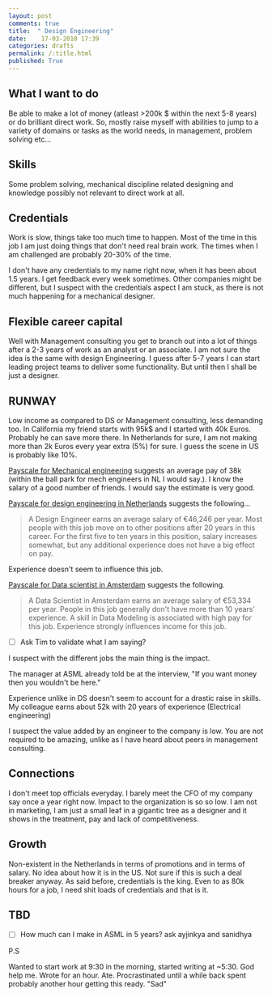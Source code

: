 ```yaml
---
layout: post
comments: true
title:  " Design Engineering"
date:    17-03-2018 17:39
categories: drafts
permalink: /:title.html
published: True
---
```


## What I want to do

Be able to make a lot of money (atleast >200k $ within the next 5-8
years) or do brilliant direct work. So, mostly raise myself with
abilities to jump to a variety of domains or tasks as the world needs,
in management, problem solving etc...

## Skills

Some problem solving, mechanical discipline related designing and
knowledge possibly not relevant to direct work at all.

## Credentials
Work is slow, things take too much time to happen. Most of the time in
this job I am just doing things that don't need real brain work. The
times when I am challenged are probably 20-30% of the time.

I don't have any credentials to my name right now, when it has been
about 1.5 years. I get feedback every week sometimes. Other companies
might be different, but I suspect with the credentials aspect I am
stuck, as there is not much happening for a mechanical designer.

## Flexible career capital

Well with Management consulting you get to branch out into a lot of
things after a 2-3 years of work as an analyst or an associate. I am
not sure the idea is the same with design Engineering. I guess after
5-7 years I can start leading project teams to deliver some
functionality. But until then I shall be just a designer.

## RUNWAY

Low income as compared to DS or Management consulting, less demanding
too. In California my friend starts with 95k$ and I started with 40k
Euros. Probably he can save more there. In Netherlands for sure, I am
not making more than 2k Euros every year extra (5%) for sure. I guess
the scene in US is probably like 10%.

[Payscale for Mechanical engineering](https://www.payscale.com/research/NL/Job=Mechanical_Engineer/Salary) suggests an average pay of
38k (within the ball park for mech engineers in NL I would say.). I
know the salary of a good number of friends. I would say the estimate
is very good.

[Payscale for design engineering in Netherlands](https://www.payscale.com/research/NL/Job=Design_Engineer/Salary) suggests the following...
>A Design Engineer earns an average salary of €46,246 per year. Most
>people with this job move on to other positions after 20 years in
>this career. For the first five to ten years in this position, salary
>increases somewhat, but any additional experience does not have a big
>effect on pay.

Experience doesn't seem to influence this job.


[Payscale for Data scientist in Amsterdam](https://www.payscale.com/research/NL/Job=Data_Scientist/Salary/05582c7c/Amsterdam) suggests the following.

>A Data Scientist in Amsterdam earns an average salary of €53,334 per
>year. People in this job generally don't have more than 10 years'
>experience. A skill in Data Modeling is associated with high pay for
>this job. Experience strongly influences income for this job.

  * [ ] Ask Tim to validate what I am saying?
  
I suspect with the different jobs the main thing is the impact.

The manager at ASML already told be at the interview, "If you want
money then you wouldn't be here."

Experience unlike in DS doesn't seem to account for a drastic raise in
skills. My colleague earns about 52k with 20 years of experience
(Electrical engineering)

I suspect the value added by an engineer to the company is low. You
are not required to be amazing, unlike as I have heard about peers in
management consulting.

## Connections

I don't meet top officials everyday. I barely meet the CFO of my
company say once a year right now. Impact to the organization is so so
low. I am not in marketing, I am just a small leaf in a gigantic tree
as a designer and it shows in the treatment, pay and
lack of competitiveness. 

## Growth

Non-existent in the Netherlands in terms of promotions and in terms of
salary. No idea about how it is in the US. Not sure if this is such a
deal breaker anyway. As said before, credentials is the king. Even to
as 80k hours for a job, I need shit loads of credentials and that is
it.

## TBD

  * [ ] How much can I make in ASML in 5 years? ask ayjinkya and
        sanidhya
		
		
P.S

Wanted to start work at 9:30 in the morning, started writing at
~5:30. God help me. Wrote for an hour. Ate. Procrastinated until a
while back spent probably another hour getting this ready. "Sad"

